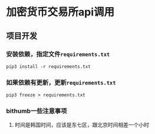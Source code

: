 # 加密货币交易所api调用

## 项目开发

### 安装依赖，指定文件`requirements.txt`

```shell
pip3 install -r requirements.txt
```
### 如果依赖有更新，更新`requirements.txt`

```shell
pip3 freeze > requirements.txt
```

### bithumb一些注意事项
1. 时间是韩国时间，应该是东七区，跟北京时间相差一个小时

